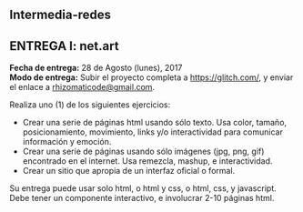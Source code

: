 ## Intermedia-redes
## ENTREGA I: net.art

__Fecha de entrega:__ 28 de Agosto (lunes), 2017   
__Modo de entrega:__  Subir el proyecto completa a https://glitch.com/, y enviar el enlace a rhizomaticode@gmail.com.

Realiza uno (1) de los siguientes ejercicios:  

* Crear una serie de páginas html usando sólo texto. Usa color, tamaño, posicionamiento, movimiento, links y/o interactividad para comunicar información y emoción.   
* Crear una serie de páginas usando sólo imágenes (jpg, png, gif) encontrado en el internet. Usa remezcla, mashup, e interactividad.
* Crear un sitio que apropia de un interfaz oficial o formal.

Su entrega puede usar solo html, o html y css, o html, css, y javascript. Debe tener un componente interactivo, e involucrar 2-10 páginas html.
